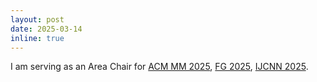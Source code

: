```yaml
---
layout: post
date: 2025-03-14
inline: true
---
```

I am serving as an Area Chair for <a href="https://acmmm2025.org/">ACM MM 2025</a>, <a href="https://fg2025.ieee-biometrics.org/">FG 2025</a>, <a href="https://2025.ijcnn.org/">IJCNN 2025</a>.
